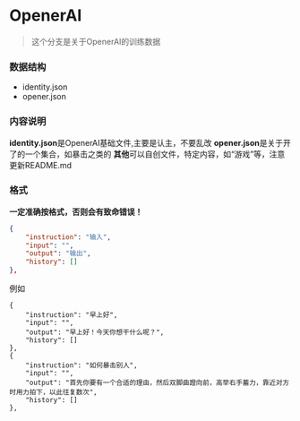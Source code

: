 # OpenerAI
> 这个分支是关于OpenerAI的训练数据

### 数据结构
- identity.json
- opener.json

### 内容说明
**identity.json**是OpenerAI基础文件,主要是认主，不要乱改
**opener.json**是关于开了的一个集合，如暴击之类的
**其他**可以自创文件，特定内容，如“游戏”等，注意更新README.md

### 格式
**一定准确按格式，否则会有致命错误！**
```json
{
    "instruction": "输入",
    "input": "",
    "output": "输出",
    "history": []
},
```
例如
```
{
    "instruction": "早上好",
    "input": "",
    "output": "早上好！今天你想干什么呢？",
    "history": []
},
{
    "instruction": "如何暴击别人",
    "input": "",
    "output": "首先你要有一个合适的理由，然后双脚曲蹬向前，高举右手蓄力，靠近对方时用力拍下，以此往复数次",
    "history": []
},
```

